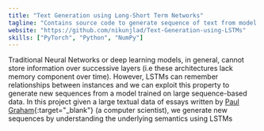 ```yaml
---
title: "Text Generation using Long-Short Term Networks"
tagline: "Contains source code to generate sequence of text from model trained on large text corpus"
website: "https://github.com/nikunjlad/Text-Generation-using-LSTMs"
skills: ["PyTorch", "Python", "NumPy"]
---
```


Traditional Neural Networks or deep learning models, in general, cannot store information over successive layers 
(i.e these architectures lack memory component over time). However, LSTMs can remember relationships between instances 
and we can exploit this property to generate new sequences from a model trained on large sequence-based data. In this 
project given a large textual data of essays written by [Paul Graham](http://www.paulgraham.com/bio.html){:target="_blank"} 
(a computer scientist), we generate new sequences by understanding the underlying semantics using LSTMs